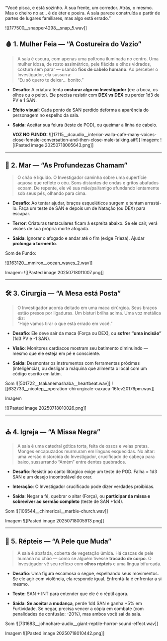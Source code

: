 “Você pisca, e está sozinho. À sua frente, um corredor. Atrás, o mesmo. Mas o cheiro no ar... é de éter e poeira. A sala parece construída a partir de partes de lugares familiares, mas algo está errado.”

![[177500__snapper4298__snap_5.wav]]
## 🩸 **1. Mulher Feia — “A Costureira do Vazio”**

> A sala é escura, com apenas uma poltrona iluminada no centro. Uma mulher idosa, de rosto assimétrico, pele flácida e olhos vidrados, costura sem parar — usando **fios de cabelo humano**. Ao perceber o Investigador, ela sussurra:  
> “Eu só quero te deixar... bonito.”

- **Desafio**: A criatura tenta **costurar algo no Investigador** (ex: a boca, os olhos ou o peito). Ele precisa resistir com **DEX vs DEX** ou perder 1d3 de PV e 1 SAN.
    
- **Efeito visual**: Cada ponto de SAN perdido deforma a aparência do personagem no espelho da sala.
    
- **Saída**: Aceitar sua feiura (teste de POD), ou queimar a linha de cabelo.

    **VOZ NO FUNDO:**
    ![[17115__dcaudio__interior-walla-cafe-many-voices-close-female-conversation-and-then-close-male-talking.aiff]]
    Imagem:
    ![[Pasted image 20250718005643.png]]
---
## 🌊 **2. Mar — “As Profundezas Chamam”**

> O chão é líquido. O Investigador caminha sobre uma superfície aquosa que reflete o céu. Sons distantes de ondas e gritos abafados ecoam. De repente, ele vê sua mãe/pai/amigo afundando lentamente sob seus pés, olhando para cima.

- **Desafio**: Ao tentar ajudar, braços esqueléticos surgem e tentam arrastá-lo. Faça um teste de SAN e depois um de Natação (ou DEX) para escapar.
    
- **Terror**: Criaturas tentaculares ficam à espreita abaixo. Se ele cair, verá visões de sua própria morte afogada.
    
- **Saída**: Ignorar o afogado e andar até o fim (exige Frieza). Ajudar **prolonga o tormento**.

Som de Fundo:

![[163120__mmiron__ocean_waves_2.wav]]

Imagem:
![[Pasted image 20250718011007.png]]

---

## 🛠️ **3. Cirurgia — “A Mesa está Posta”**

> O Investigador acorda deitado em uma maca cirúrgica. Seus braços estão presos por ligaduras. Um bisturi brilha acima. Uma voz metálica diz:  
> “Hoje vamos tirar o que está errado em você.”

- **Desafio**: Ele deve sair da maca (Força ou DEX), ou **sofrer “uma incisão”** (1d3 PV e -1 SAN).
    
- **Visão**: Monitores cardíacos mostram seu batimento diminuindo — mesmo que ele esteja em pé e consciente.
    
- **Saída**: Desmontar os instrumentos com ferramentas próximas (inteligência), ou desligar a máquina que alimenta o local com um código escrito em latim.

Som
![[501722__tsakanemashaba__heartbeat.wav]]
![[632733__nicotep__operation-chirurgicale-oaxaca-16fev20176pm.wav]]

Imagem

![[Pasted image 20250718010026.png]]

---

## ⛪ **4. Igreja — “A Missa Negra”**

> A sala é uma catedral gótica torta, feita de ossos e velas pretas. Monges encapuzados murmuram em línguas esquecidas. No altar: uma versão distorcida do Investigador, crucificado de cabeça para baixo, sussurrando “Amém” entre dentes quebrados.

- **Desafio**: Resistir ao canto litúrgico exige um teste de POD. Falha = 1d3 SAN e um desejo incontrolável de orar.
    
- **Interação**: O Investigador crucificado pode dizer verdades proibidas.
    
- **Saída**: Negar a fé, quebrar o altar (Força), ou **participar da missa e sobreviver ao sermão completo** (teste de SAN +1d4).

Som
![[106544__chimerical__marble-church.wav]]


Imagem
![[Pasted image 20250718005913.png]]


---

## 🦎 **5. Répteis — “A Pele que Muda”**

> A sala é abafada, coberta de vegetação úmida. Há cascas de pele humana no chão — como se alguém tivesse **trocado de corpo**. O Investigador vê seu reflexo com **olhos répteis** e uma língua bifurcada.

- **Desafio**: Uma figura escamosa o segue, espelhando seus movimentos. Se ele agir com violência, ela responde igual. Enfrentá-la é enfrentar a si mesmo.
    
- **Teste**: SAN + INT para entender que ele é o réptil agora.
    
- **Saída**: **Se aceitar a mudança**, perde 1d4 SAN e ganha +5% em Furtividade. Se negar, precisa vencer a cópia em combate (com penalidades de confusão: -20%),  mas ambos você sai da sala.

Som
![[731683__johnohare-audio__giant-reptile-horror-sound-effect.wav]]

Imagem
![[Pasted image 20250718010442.png]]
